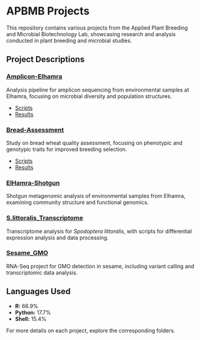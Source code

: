 # APBMB Projects

This repository contains various projects from the Applied Plant Breeding and Microbial Biotechnology Lab, showcasing research and analysis conducted in plant breeding and microbial studies.

## Project Descriptions

### [Amplicon-Elhamra](https://github.com/RaafatA/APBMB-Projects/tree/main/Amplicon-Elhamra)
Analysis pipeline for amplicon sequencing from environmental samples at Elhamra, focusing on microbial diversity and population structures.
- [Scripts](https://github.com/RaafatA/APBMB-Projects/tree/main/Amplicon-Elhamra)
- [Results](https://github.com/RaafatA/APBMB-Projects/tree/main/Amplicon-Elhamra/Results)

### [Bread-Assessment](https://github.com/RaafatA/APBMB-Projects/tree/main/Bread-Assessment)
Study on bread wheat quality assessment, focusing on phenotypic and genotypic traits for improved breeding selection.
- [Scripts](https://github.com/RaafatA/APBMB-Projects/tree/main/Bread-Assessment/scripts)
- [Results](https://github.com/RaafatA/APBMB-Projects/tree/main/Bread-Assessment/Results)

### [ElHamra-Shotgun](https://github.com/RaafatA/APBMB-Projects/tree/main/ElHamra-Shotgun)
Shotgun metagenomic analysis of environmental samples from Elhamra, examining community structure and functional genomics.

### [S.littoralis_Transcriptome](https://github.com/RaafatA/APBMB-Projects/tree/main/S.littoralis_Transcriptome)
Transcriptome analysis for *Spodoptera littoralis*, with scripts for differential expression analysis and data processing.


### [Sesame_GMO](https://github.com/RaafatA/APBMB-Projects/tree/main/Sesame_GMO)
RNA-Seq project for GMO detection in sesame, including variant calling and transcriptomic data analysis.


## Languages Used
- **R:** 66.9%
- **Python:** 17.7%
- **Shell:** 15.4%

For more details on each project, explore the corresponding folders.
